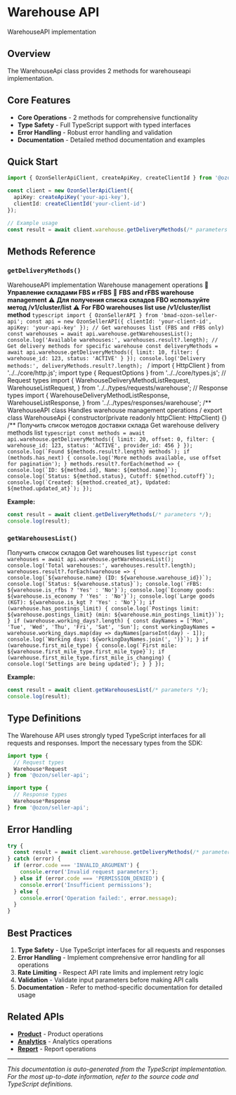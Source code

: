 # Warehouse API

WarehouseAPI implementation

## Overview

The WarehouseApi class provides 2 methods for warehouseapi implementation.

## Core Features

- **Core Operations** - 2 methods for comprehensive functionality
- **Type Safety** - Full TypeScript support with typed interfaces
- **Error Handling** - Robust error handling and validation
- **Documentation** - Detailed method documentation and examples

## Quick Start

```typescript
import { OzonSellerApiClient, createApiKey, createClientId } from '@ozon/seller-api';

const client = new OzonSellerApiClient({
  apiKey: createApiKey('your-api-key'),
  clientId: createClientId('your-client-id')
});

// Example usage
const result = await client.warehouse.getDeliveryMethods(/* parameters */);
```

## Methods Reference

### `getDeliveryMethods()`

WarehouseAPI implementation Warehouse management operations 🏪 **Управление складами FBS и rFBS** 🏪 **FBS and rFBS warehouse management** ⚠️ **Для получения списка складов FBO используйте метод /v1/cluster/list** ⚠️ **For FBO warehouses list use /v1/cluster/list method** ```typescript import { OzonSellerAPI } from 'bmad-ozon-seller-api'; const api = new OzonSellerAPI({ clientId: 'your-client-id', apiKey: 'your-api-key' }); // Get warehouses list (FBS and rFBS only) const warehouses = await api.warehouse.getWarehousesList(); console.log('Available warehouses:', warehouses.result?.length); // Get delivery methods for specific warehouse const deliveryMethods = await api.warehouse.getDeliveryMethods({ limit: 10, filter: { warehouse_id: 123, status: 'ACTIVE' } }); console.log('Delivery methods:', deliveryMethods.result?.length); ``` / import { HttpClient } from '../../core/http.js'; import type { RequestOptions } from '../../core/types.js'; // Request types import { WarehouseDeliveryMethodListRequest, WarehouseListRequest, } from '../../types/requests/warehouse'; // Response types import { WarehouseDeliveryMethodListResponse, WarehouseListResponse, } from '../../types/responses/warehouse'; /** WarehouseAPI class Handles warehouse management operations / export class WarehouseApi { constructor(private readonly httpClient: HttpClient) {} /** Получить список методов доставки склада Get warehouse delivery methods list ```typescript const methods = await api.warehouse.getDeliveryMethods({ limit: 20, offset: 0, filter: { warehouse_id: 123, status: 'ACTIVE', provider_id: 456 } }); console.log(`Found ${methods.result?.length} methods`); if (methods.has_next) { console.log('More methods available, use offset for pagination'); } methods.result?.forEach(method => { console.log(`ID: ${method.id}, Name: ${method.name}`); console.log(`Status: ${method.status}, Cutoff: ${method.cutoff}`); console.log(`Created: ${method.created_at}, Updated: ${method.updated_at}`); }); ```

**Example:**
```typescript
const result = await client.getDeliveryMethods(/* parameters */);
console.log(result);
```

### `getWarehousesList()`

Получить список складов Get warehouses list ```typescript const warehouses = await api.warehouse.getWarehousesList(); console.log('Total warehouses:', warehouses.result?.length); warehouses.result?.forEach(warehouse => { console.log(`${warehouse.name} (ID: ${warehouse.warehouse_id})`); console.log(`Status: ${warehouse.status}`); console.log(`rFBS: ${warehouse.is_rfbs ? 'Yes' : 'No'}`); console.log(`Economy goods: ${warehouse.is_economy ? 'Yes' : 'No'}`); console.log(`Large goods (KGT): ${warehouse.is_kgt ? 'Yes' : 'No'}`); if (warehouse.has_postings_limit) { console.log(`Postings limit: ${warehouse.postings_limit} (min: ${warehouse.min_postings_limit})`); } if (warehouse.working_days?.length) { const dayNames = ['Mon', 'Tue', 'Wed', 'Thu', 'Fri', 'Sat', 'Sun']; const workingDayNames = warehouse.working_days.map(day => dayNames[parseInt(day) - 1]); console.log(`Working days: ${workingDayNames.join(', ')}`); } if (warehouse.first_mile_type) { console.log(`First mile: ${warehouse.first_mile_type.first_mile_type}`); if (warehouse.first_mile_type.first_mile_is_changing) { console.log('Settings are being updated'); } } }); ```

**Example:**
```typescript
const result = await client.getWarehousesList(/* parameters */);
console.log(result);
```

## Type Definitions

The Warehouse API uses strongly typed TypeScript interfaces for all requests and responses. Import the necessary types from the SDK:

```typescript
import type {
  // Request types
  Warehouse*Request
} from '@ozon/seller-api';

import type {
  // Response types  
  Warehouse*Response
} from '@ozon/seller-api';
```

## Error Handling

```typescript
try {
  const result = await client.warehouse.getDeliveryMethods(/* parameters */);
} catch (error) {
  if (error.code === 'INVALID_ARGUMENT') {
    console.error('Invalid request parameters');
  } else if (error.code === 'PERMISSION_DENIED') {
    console.error('Insufficient permissions');
  } else {
    console.error('Operation failed:', error.message);
  }
}
```

## Best Practices

1. **Type Safety** - Use TypeScript interfaces for all requests and responses
2. **Error Handling** - Implement comprehensive error handling for all operations
3. **Rate Limiting** - Respect API rate limits and implement retry logic
4. **Validation** - Validate input parameters before making API calls
5. **Documentation** - Refer to method-specific documentation for detailed usage

## Related APIs

- **[Product](./product.md)** - Product operations
- **[Analytics](./analytics.md)** - Analytics operations
- **[Report](./report.md)** - Report operations

---

*This documentation is auto-generated from the TypeScript implementation. For the most up-to-date information, refer to the source code and TypeScript definitions.*